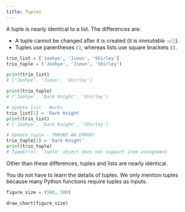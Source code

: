 ```yaml
---
title: Tuples
---
```


A tuple is nearly identical to a list. The differences are:

- A tuple cannot be changed after it is created (it is _immutable_ 👈🏼).
- Tuples use parentheses `()`, whereas lists use square brackets `[]`.

```python
trio_list = ['Joohye', 'Jieun', 'Shirley']
trio_tuple = ('Joohye', 'Jieun', 'Shirley')

print(trio_list)
# ['Joohye', 'Jieun', 'Shirley']

print(trio_tuple)
# ('Joohye', 'Dark Knight', 'Shirley')

# Update list - Works
trio_list[1] = 'Dark Knight'
print(trio_list)
# ['Joohye', 'Dark Knight', 'Shirley']

# Update tuple - THROWS AN ERROR!
trio_tuple[1] = 'Dark Knight'
print(trio_tuple)
# TypeError: 'tuple' object does not support item assignment
```

Other than these differences, tuples and lists are nearly identical.

You do not have to learn the details of tuples. We only mention tuples because many Python functions require tuples as inputs.

```python
figure_size = (500, 300)

draw_chart(figure_size)
```

